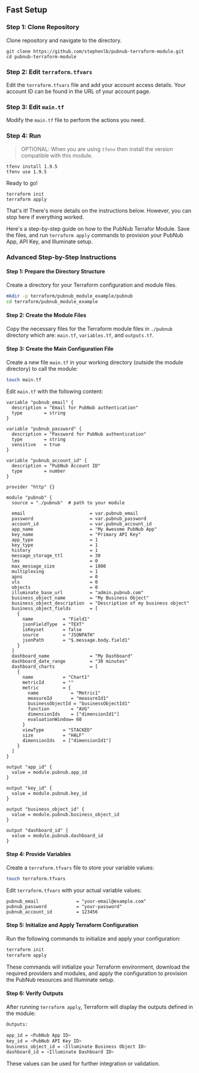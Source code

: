 ## Fast Setup

### Step 1: Clone Repository

Clone repository and navigate to the directory.

```shell
git clone https://github.com/stephenlb/pubnub-terraform-module.git
cd pubnub-terraform-module
```

### Step 2: Edit `terraform.tfvars`

Edit the `terraform.tfvars` file and add your account access details.
Your account ID can be found in the URL of your account page.


### Step 3: Edit `main.tf`

Modify the `main.tf` file to perform the actions you need.


### Step 4: Run

> OPTIONAL: When you are using `tfenv` then install the version compatible with this module.

```shell
tfenv install 1.9.5
tfenv use 1.9.5
```

Ready to go!

```shell
terraform init
terraform apply
```

That's it! There's more details on the instructions below. However, you can stop here if everything worked.

Here's a step-by-step guide on how to the PubNub Terrafor Module. Save the files, and run `terraform apply` commands to provision your PubNub App, API Key, and Illuminate setup.

### Advanced Step-by-Step Instructions

#### Step 1: Prepare the Directory Structure

Create a directory for your Terraform configuration and module files.

```sh
mkdir -p terraform/pubnub_module_example/pubnub
cd terraform/pubnub_module_example
```

#### Step 2: Create the Module Files

Copy the necessary files for the Terraform module files in `./pubnub` directory which are: `main.tf`, `variables.tf`, and `outputs.tf`.

#### Step 3: Create the Main Configuration File

Create a new file `main.tf` in your working directory (outside the module directory) to call the module:

```sh
touch main.tf
```

Edit `main.tf` with the following content:

```hcl
variable "pubnub_email" {
  description = "Email for PubNub authentication"
  type        = string
}

variable "pubnub_password" {
  description = "Password for PubNub authentication"
  type        = string
  sensitive   = true
}

variable "pubnub_account_id" {
  description = "PubNub Account ID"
  type        = number
}

provider "http" {}

module "pubnub" {
  source = "./pubnub"  # path to your module

  email                        = var.pubnub_email
  password                     = var.pubnub_password
  account_id                   = var.pubnub_account_id
  app_name                     = "My Awesome PubNub App"
  key_name                     = "Primary API Key"
  app_type                     = 1
  key_type                     = 1
  history                      = 1
  message_storage_ttl          = 30
  lms                          = 0
  max_message_size             = 1800
  multiplexing                 = 1
  apns                         = 0
  uls                          = 0
  objects                      = 0
  illuminate_base_url          = "admin.pubnub.com"
  business_object_name         = "My Business Object"
  business_object_description  = "Description of my business object"
  business_object_fields       = [
    {
      name           = "Field1"
      jsonFieldType  = "TEXT"
      isKeyset       = false
      source         = "JSONPATH"
      jsonPath       = "$.message.body.field1"
    }
  ]
  dashboard_name               = "My Dashboard"
  dashboard_date_range         = "30 minutes"
  dashboard_charts             = [
    {
      name           = "Chart1"
      metricId       = ""
      metric         = {
        name            = "Metric1"
        measureId       = "measureId1"
        businessObjectId = "businessObjectId1"
        function        = "AVG"
        dimensionIds    = ["dimensionId1"]
        evaluationWindow= 60
      }
      viewType       = "STACKED"
      size           = "HALF"
      dimensionIds   = ["dimensionId1"]
    }
  ]
}

output "app_id" {
  value = module.pubnub.app_id
}

output "key_id" {
  value = module.pubnub.key_id
}

output "business_object_id" {
  value = module.pubnub.business_object_id
}

output "dashboard_id" {
  value = module.pubnub.dashboard_id
}
```

#### Step 4: Provide Variables

Create a `terraform.tfvars` file to store your variable values:

```sh
touch terraform.tfvars
```

Edit `terraform.tfvars` with your actual variable values:

```hcl
pubnub_email              = "your-email@example.com"
pubnub_password           = "your-password"
pubnub_account_id         = 123456
```

#### Step 5: Initialize and Apply Terraform Configuration

Run the following commands to initialize and apply your configuration:

```sh
terraform init
terraform apply
```

These commands will initialize your Terraform environment, download the required providers and modules, and apply the configuration to provision the PubNub resources and Illuminate setup.

#### Step 6: Verify Outputs

After running `terraform apply`, Terraform will display the outputs defined in the module:

```sh
Outputs:

app_id = <PubNub App ID>
key_id = <PubNub API Key ID>
business_object_id = <Illuminate Business Object ID>
dashboard_id = <Illuminate Dashboard ID>
```

These values can be used for further integration or validation.
